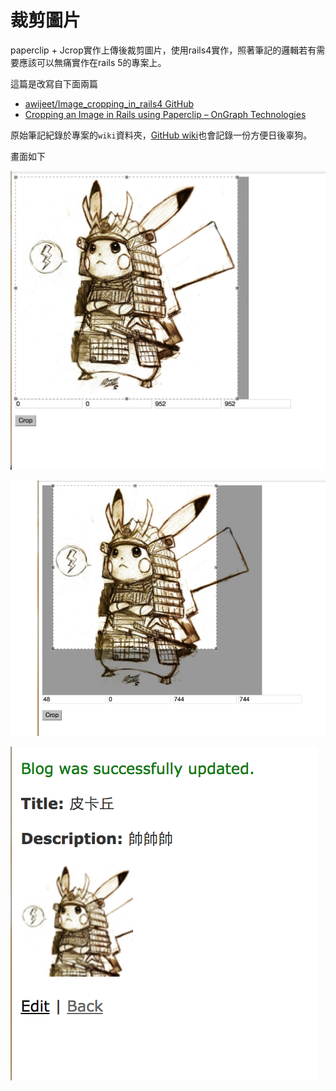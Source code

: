 # 裁剪圖片

paperclip + Jcrop實作上傳後裁剪圖片，使用rails4實作，照著筆記的邏輯若有需要應該可以無痛實作在rails 5的專案上。

這篇是改寫自下面兩篇
- [awijeet/Image_cropping_in_rails4 GitHub](https://github.com/awijeet/Image_cropping_in_rails4)
- [Cropping an Image in Rails using Paperclip – OnGraph Technologies](http://www.ongraph.com/blog/cropping-image-in-rails-using-paperclip/)

原始筆記紀錄於專案的`wiki`資料夾，[GitHub wiki](https://github.com/NickWarm/rails_paperclip_jcrop_WG/wiki)也會記錄一份方便日後辜狗。

畫面如下

![](./wiki/img/crop_1.png)

![](./wiki/img/crop_2.png)

![](./wiki/img/crop_3.png)
